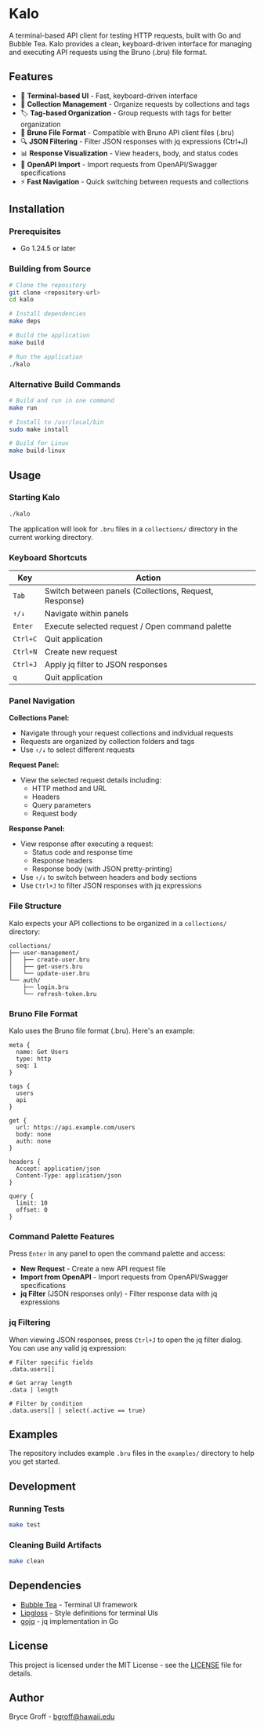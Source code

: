 # Kalo

A terminal-based API client for testing HTTP requests, built with Go and Bubble Tea. Kalo provides a clean, keyboard-driven interface for managing and executing API requests using the Bruno (.bru) file format.

## Features

- 🚀 **Terminal-based UI** - Fast, keyboard-driven interface
- 📁 **Collection Management** - Organize requests by collections and tags
- 🏷️ **Tag-based Organization** - Group requests with tags for better organization
- 📄 **Bruno File Format** - Compatible with Bruno API client files (.bru)
- 🔍 **JSON Filtering** - Filter JSON responses with jq expressions (Ctrl+J)
- 📊 **Response Visualization** - View headers, body, and status codes
- 🔗 **OpenAPI Import** - Import requests from OpenAPI/Swagger specifications
- ⚡ **Fast Navigation** - Quick switching between requests and collections

## Installation

### Prerequisites

- Go 1.24.5 or later

### Building from Source

```bash
# Clone the repository
git clone <repository-url>
cd kalo

# Install dependencies
make deps

# Build the application
make build

# Run the application
./kalo
```

### Alternative Build Commands

```bash
# Build and run in one command
make run

# Install to /usr/local/bin
sudo make install

# Build for Linux
make build-linux
```

## Usage

### Starting Kalo

```bash
./kalo
```

The application will look for `.bru` files in a `collections/` directory in the current working directory.

### Keyboard Shortcuts

| Key | Action |
|-----|--------|
| `Tab` | Switch between panels (Collections, Request, Response) |
| `↑/↓` | Navigate within panels |
| `Enter` | Execute selected request / Open command palette |
| `Ctrl+C` | Quit application |
| `Ctrl+N` | Create new request |
| `Ctrl+J` | Apply jq filter to JSON responses |
| `q` | Quit application |

### Panel Navigation

**Collections Panel:**
- Navigate through your request collections and individual requests
- Requests are organized by collection folders and tags
- Use `↑/↓` to select different requests

**Request Panel:**
- View the selected request details including:
  - HTTP method and URL
  - Headers
  - Query parameters
  - Request body

**Response Panel:**
- View response after executing a request:
  - Status code and response time
  - Response headers
  - Response body (with JSON pretty-printing)
- Use `↑/↓` to switch between headers and body sections
- Use `Ctrl+J` to filter JSON responses with jq expressions

### File Structure

Kalo expects your API collections to be organized in a `collections/` directory:

```
collections/
├── user-management/
│   ├── create-user.bru
│   ├── get-users.bru
│   └── update-user.bru
└── auth/
    ├── login.bru
    └── refresh-token.bru
```

### Bruno File Format

Kalo uses the Bruno file format (.bru). Here's an example:

```
meta {
  name: Get Users
  type: http
  seq: 1
}

tags {
  users
  api
}

get {
  url: https://api.example.com/users
  body: none
  auth: none
}

headers {
  Accept: application/json
  Content-Type: application/json
}

query {
  limit: 10
  offset: 0
}
```

### Command Palette Features

Press `Enter` in any panel to open the command palette and access:

- **New Request** - Create a new API request file
- **Import from OpenAPI** - Import requests from OpenAPI/Swagger specifications
- **jq Filter** (JSON responses only) - Filter response data with jq expressions

### jq Filtering

When viewing JSON responses, press `Ctrl+J` to open the jq filter dialog. You can use any valid jq expression:

```
# Filter specific fields
.data.users[]

# Get array length
.data | length

# Filter by condition
.data.users[] | select(.active == true)
```

## Examples

The repository includes example `.bru` files in the `examples/` directory to help you get started.

## Development

### Running Tests

```bash
make test
```

### Cleaning Build Artifacts

```bash
make clean
```

## Dependencies

- [Bubble Tea](https://github.com/charmbracelet/bubbletea) - Terminal UI framework
- [Lipgloss](https://github.com/charmbracelet/lipgloss) - Style definitions for terminal UIs
- [gojq](https://github.com/itchyny/gojq) - jq implementation in Go

## License

This project is licensed under the MIT License - see the [LICENSE](LICENSE) file for details.

## Author

Bryce Groff - bgroff@hawaii.edu